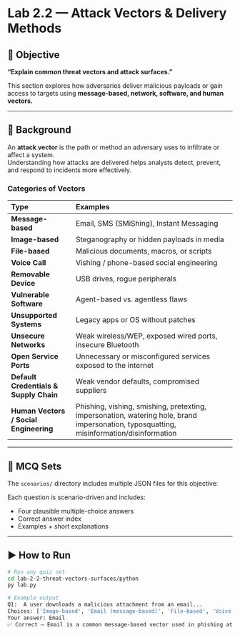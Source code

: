 # Lab 2.2 — Attack Vectors & Delivery Methods

## 🎯 Objective
**“Explain common threat vectors and attack surfaces.”**

This section explores how adversaries deliver malicious payloads or gain access to targets using **message-based, network, software, and human vectors.**

---

## 📖 Background

An **attack vector** is the path or method an adversary uses to infiltrate or affect a system.  
Understanding how attacks are delivered helps analysts detect, prevent, and respond to incidents more effectively.

### Categories of Vectors
| Type | Examples |
|:--|:--|
| **Message-based** | Email, SMS (SMiShing), Instant Messaging |
| **Image-based** | Steganography or hidden payloads in media |
| **File-based** | Malicious documents, macros, or scripts |
| **Voice Call** | Vishing / phone-based social engineering |
| **Removable Device** | USB drives, rogue peripherals |
| **Vulnerable Software** | Agent-based vs. agentless flaws |
| **Unsupported Systems** | Legacy apps or OS without patches |
| **Unsecure Networks** | Weak wireless/WEP, exposed wired ports, insecure Bluetooth |
| **Open Service Ports** | Unnecessary or misconfigured services exposed to the internet |
| **Default Credentials & Supply Chain** | Weak vendor defaults, compromised suppliers |
| **Human Vectors / Social Engineering** | Phishing, vishing, smishing, pretexting, impersonation, watering hole, brand impersonation, typosquatting, misinformation/disinformation |

---

## 🧩 MCQ Sets

The `scenarios/` directory includes multiple JSON files for this objective:

Each question is scenario-driven and includes:
- Four plausible multiple-choice answers  
- Correct answer index  
- Examples + short explanations  

---

## ▶️ How to Run

```bash
# Run any quiz set
cd lab-2-2-threat-vectors-surfaces/python
py lab.py

# Example output
Q1:  A user downloads a malicious attachment from an email...
Choices: ['Image-based', 'Email (message-based)', 'File-based', 'Voice call']
Your answer: Email
✅ Correct – Email is a common message-based vector used in phishing attacks.
